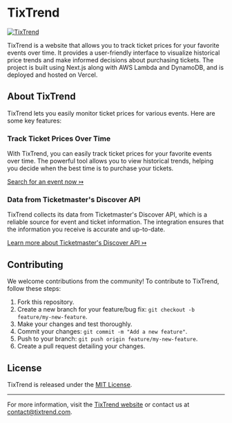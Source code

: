 # TixTrend

[![TixTrend](https://tixtrend.martinmiglio.dev/og)](https://tixtrend.martinmiglio.dev/)

TixTrend is a website that allows you to track ticket prices for your favorite events over time. It provides a user-friendly interface to visualize historical price trends and make informed decisions about purchasing tickets. The project is built using Next.js along with AWS Lambda and DynamoDB, and is deployed and hosted on Vercel.

## About TixTrend

TixTrend lets you easily monitor ticket prices for various events. Here are some key features:

### Track Ticket Prices Over Time

With TixTrend, you can easily track ticket prices for your favorite events over time. The powerful tool allows you to view historical trends, helping you decide when the best time is to purchase your tickets.

[Search for an event now ↣](https://tixtrend.martinmiglio.dev/)

### Data from Ticketmaster's Discover API

TixTrend collects its data from Ticketmaster's Discover API, which is a reliable source for event and ticket information. The integration ensures that the information you receive is accurate and up-to-date.

[Learn more about Ticketmaster's Discover API ↣](https://developer.ticketmaster.com/explore/)

## Contributing

We welcome contributions from the community! To contribute to TixTrend, follow these steps:

1. Fork this repository.
2. Create a new branch for your feature/bug fix: `git checkout -b feature/my-new-feature`.
3. Make your changes and test thoroughly.
4. Commit your changes: `git commit -m "Add a new feature"`.
5. Push to your branch: `git push origin feature/my-new-feature`.
6. Create a pull request detailing your changes.

## License

TixTrend is released under the [MIT License](LICENSE).

---

For more information, visit the [TixTrend website](https://tixtrend.martinmiglio.dev/) or contact us at <contact@tixtrend.com>.
